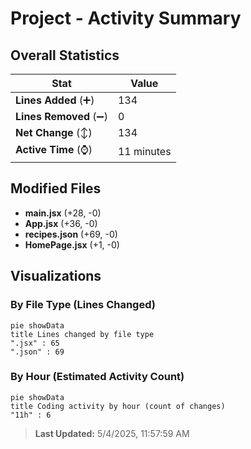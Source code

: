 # Project - Activity Summary 

## Overall Statistics

| Stat                   | Value                                                             |
| ---------------------- | ----------------------------------------------------------------- |
| **Lines Added** (➕)   | 134                                          |
| **Lines Removed** (➖) | 0                                        |
| **Net Change** (↕)    | 134                |
| **Active Time** (⌚)   | 11 minutes |


## Modified Files
- **main.jsx** (+28, -0)
- **App.jsx** (+36, -0)
- **recipes.json** (+69, -0)
- **HomePage.jsx** (+1, -0)

## Visualizations

### By File Type (Lines Changed)

```mermaid
pie showData
title Lines changed by file type
".jsx" : 65
".json" : 69
```

### By Hour (Estimated Activity Count)

```mermaid
pie showData
title Coding activity by hour (count of changes)
"11h" : 6
```


> **Last Updated:** 5/4/2025, 11:57:59 AM